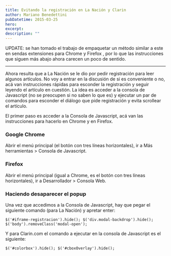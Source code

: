 ```yaml
---
title: Evitando la registración en La Nación y Clarin
author: Mariano Benedettini
pubDatetime: 2015-03-25
hero: 
excerpt: 
description: ""
---
```


UPDATE: se han tomado el trabajo de empaquetar un método similar a este en sendas extensiones para Chrome y Firefox , por lo que las instrucciones que siguen más abajo ahora carecen un poco de sentido.

------------------

Ahora resulta que a La Nación se le dio por pedir registración para leer algunos artículos. No voy a entrar en la discusión de si es conveniente o no, acá van instrucciones rápidas para esconder la registración y seguir leyendo el artículo en cuestión. La idea es acceder a la consola de Javascript (no se preocupen si no saben lo que es) y ejecutar un par de comandos para esconder el diálogo que pide registración y evita scrollear el artículo.

El primer paso es acceder a la Consola de Javascript, acá van las instrucciones para hacerlo en Chrome y en Firefox.

### Google Chrome
Abrir el menú principal (el botón con tres líneas horizontales), ir a Más herramientas > Consola de Javascript.

### Firefox
Abrir el menú principal (igual a Chrome, es el botón con tres líneas horizontales), ir a Desarrollador > Consola Web.

### Haciendo desaparecer el popup
Una vez que accedimos a la Consola de Javascript, hay que pegar el siguiente comando (para La Nación) y apretar enter:

`$('#iframe-registracion').hide(); $('div.modal-backdrop').hide(); $('body').removeClass('modal-open');`

Y para Clarin.com el comando a ejecutar en la consola de Javascript es el siguiente:

`$('#colorbox').hide(); $('#cboxOverlay').hide();`


